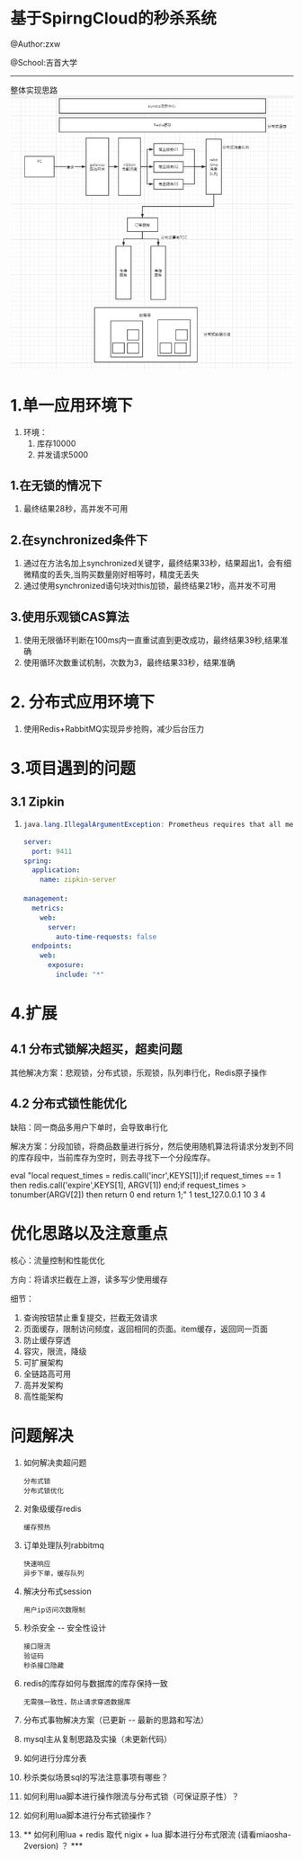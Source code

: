 # 基于SpirngCloud的秒杀系统

@Author:zxw

@School:吉首大学

------

整体实现思路![image-20200722161001582](README.assets/image-20200722161001582.png)

# 1.单一应用环境下

1. 环境：
   1. 库存10000
   2. 并发请求5000

## 1.在无锁的情况下

1. 最终结果28秒，高并发不可用

## 2.在synchronized条件下

1. 通过在方法名加上synchronized关键字，最终结果33秒，结果超出1，会有细微精度的丢失,当购买数量刚好相等时，精度无丢失
2. 通过使用synchronized语句块对this加锁，最终结果21秒，高并发不可用

## 3.使用乐观锁CAS算法

1. 使用无限循环判断在100ms内一直重试直到更改成功，最终结果39秒,结果准确
2. 使用循环次数重试机制，次数为3，最终结果33秒，结果准确

# 2. 分布式应用环境下

1. 使用Redis+RabbitMQ实现异步抢购，减少后台压力

# 3.项目遇到的问题

## 3.1 Zipkin

1. ```java
   java.lang.IllegalArgumentException: Prometheus requires that all meters with the same name have the same set of tag keys. There is already an existing meter containing tag keys [exception, method, status, uri]. The meter you are attempting to register has keys [method, status, uri].
   ```

   ```yml
   server:
     port: 9411
   spring:
     application:
       name: zipkin-server
   
   management:
     metrics:
       web:
         server:
           auto-time-requests: false
     endpoints:
       web:
         exposure:
           include: "*"
   ```


# 4.扩展

## 4.1 分布式锁解决超买，超卖问题

其他解决方案：悲观锁，分布式锁，乐观锁，队列串行化，Redis原子操作

## 4.2 分布式锁性能优化

缺陷：同一商品多用户下单时，会导致串行化

解决方案：分段加锁，将商品数量进行拆分，然后使用随机算法将请求分发到不同的库存段中，当前库存为空时，则去寻找下一个分段库存。

eval "local request_times = redis.call('incr',KEYS[1]);if request_times == 1 then redis.call('expire',KEYS[1], ARGV[1]) end;if request_times > tonumber(ARGV[2]) then return 0 end return 1;" 1 test_127.0.0.1 10 3
4
# 优化思路以及注意重点

核心：流量控制和性能优化

方向：将请求拦截在上游，读多写少使用缓存

细节：

1. 查询按钮禁止重复提交，拦截无效请求
2. 页面缓存，限制访问频度，返回相同的页面。item缓存，返回同一页面
3. 防止缓存穿透
4. 容灾，限流，降级
5. 可扩展架构
6. 全链路高可用
7. 高并发架构
8. 高性能架构

# 问题解决

1. 如何解决卖超问题

   ```
   分布式锁
   分布式锁优化
   ```

2. 对象级缓存redis

   ```
   缓存预热
   ```

3. 订单处理队列rabbitmq

   ```
   快速响应
   异步下单，缓存队列
   ```

4. 解决分布式session

   ```
   用户ip访问次数限制
   ```

5. 秒杀安全 -- 安全性设计

   ```
   接口限流
   验证码
   秒杀接口隐藏
   ```

6. redis的库存如何与数据库的库存保持一致

   ```
   无需强一致性，防止请求穿透数据库
   ```

7. 分布式事物解决方案（已更新 -- 最新的思路和写法）

8. mysql主从复制思路及实操（未更新代码）

9. 如何进行分库分表

10. 秒杀类似场景sql的写法注意事项有哪些？

11. 如何利用lua脚本进行操作限流与分布式锁（可保证原子性）？

12. 如何利用lua脚本进行分布式锁操作？

13. ** 如何利用lua + redis 取代 nigix + lua 脚本进行分布式限流 (请看miaosha-2version) ？ ***

